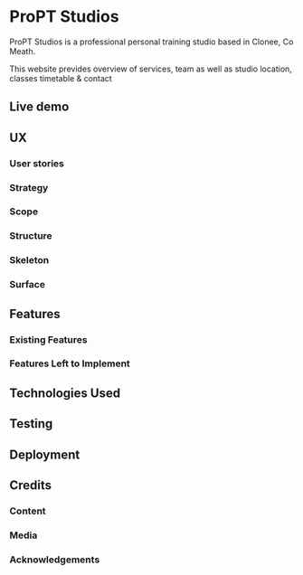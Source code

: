 # ProPT Studios 

ProPT Studios is a professional personal training studio based in Clonee, Co Meath.

This website prevides overview of services, team as well as studio location, classes timetable & contact 
 
## Live demo


## UX

### User stories

### Strategy

### Scope

### Structure

### Skeleton

### Surface

## Features


### Existing Features


### Features Left to Implement


## Technologies Used


## Testing


## Deployment


## Credits

### Content


### Media


### Acknowledgements


